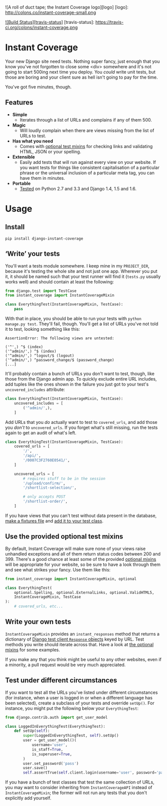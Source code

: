 ![A roll of duct tape; the Instant Coverage logo][logo]
[logo]: http://colons.co/instant-coverage-small.png

[![Build Status][travis-status]][travis]
[travis-status]: https://travis-ci.org/colons/instant-coverage.png

# Instant Coverage

Your new Django site need tests. Nothing super fancy, just enough that you know
you've not forgotten to close some &lt;div&gt; somewhere and it's not going to
start 500ing next time you deploy. You *could* write unit tests, but those are
boring and your client sure as hell isn't going to pay for the time.

You've got five minutes, though.

## Features

- **Simple**
    - Iterates through a list of URLs and complains if any of them 500.
- **Magic**
    - Will loudly complain when there are views missing from the list of URLs
      to test.
- **Has what you need**
    - Comes with [optional test mixins][optional] for checking links and
      validating HTML, JSON or your spelling.
- **Extensible**
    - Easily add tests that will run against every view on your website. If you
      want tests for things like consistent capitalisation of a particular
      phrase or the universal inclusion of a particular meta tag, you can have
      them in minutes.
- **Portable**
    - [Tested][travis] on Python 2.7 and 3.3 and Django 1.4, 1.5 and 1.6.

# Usage

## Install

`pip install django-instant-coverage`

## ‘Write’ your tests

You'll want a tests module somewhere. I keep mine in my `PROJECT_DIR`, because
it's testing the whole site and not just one app. Wherever you put it, it
should be named such that your test runner will find it (`tests.py` usually
works well) and should contain at least the following:

```python
from django.test import TestCase
from instant_coverage import InstantCoverageMixin

class EverythingTest(InstantCoverageMixin, TestCase):
    pass
```

With that in place, you should be able to run your tests with `python manage.py
test`. They'll fail, though. You'll get a list of URLs you've not told it to
test, looking something like this:

```
AssertionError: The following views are untested:

('^',) ^$ (index)
('^admin/',) ^$ (index)
('^admin/',) ^logout/$ (logout)
('^admin/',) ^password_change/$ (password_change)
[...]
```

It'll probably contain a bunch of URLs you don't want to test, though, like
those from the Django admin app. To quickly exclude entire URL includes, add
tuples like the ones shown in the failure you just got to your test's
`uncovered_includes` attribute:

```python
class EverythingTest(InstantCoverageMixin, TestCase):
    uncovered_includes = [
        ('^admin/',),
    ]
```

Add URLs that you *do* actually want to test to `covered_urls`, and add those
you *don't* to `uncovered_urls`. If you forget what's still missing, run the
tests again to get an audit of what's left.

```python
class EverythingTest(InstantCoverageMixin, TestCase):
    covered_urls = [
        '/',
        '/api/',
        '/0007C3F2760E0541/',
    ]

    uncovered_urls = [
        # requires stuff to be in the session
        '/upload/confirm/',
        '/shortlist-selection/',

        # only accepts POST
        '/shortlist-order/',
    ]
```

If you have views that you can't test without data present in the database,
[make a fixtures file][dumpdata] and [add it to your test class][fixtures].

[dumpdata]: https://docs.djangoproject.com/en/dev/ref/django-admin/#dumpdata-app-label-app-label-app-label-model
[fixtures]: https://docs.djangoproject.com/en/dev/topics/testing/tools/#django.test.TransactionTestCase.fixtures

## Use the provided optional test mixins

By default, Instant Coverage will make sure none of your views raise unhandled
exceptions and all of them return status codes between 200 and 399. There's a
good chance at least some of the provided [optional mixins][optional] will be
appropriate for your website, so be sure to have a look through them and see
what strikes your fancy. Use them like this:

```python
from instant_coverage import InstantCoverageMixin, optional

class EverythingTest(
    optional.Spelling, optional.ExternalLinks, optional.ValidHTML5,
    InstantCoverageMixin, TestCase
):
    # covered_urls, etc...
```

## Write your own tests

`InstantCoverageMixin` provides an `instant_responses` method that returns a
dictionary of [Django test client `Response` objects][response] keyed by URL.
Test methods you write should iterate across that. Have a look at [the optional
mixins][optional] for some examples.

If you make any that you think might be useful to any other websites, even if a
minority, a pull request would be very much appreciated.

## Test under different circumstances

If you want to test all the URLs you've listed under different circumstances
(for instance, when a user is logged in or when a different language has been
selected), create a subclass of your tests and override `setUp()`. For
instance, you might put the following below your `EverythingTest`:

```python
from django.contrib.auth import get_user_model

class LoggedInEverythingTest(EverythingTest):
    def setUp(self):
        super(LoggedInEverythingTest, self).setUp()
        user = get_user_model()(
            username='user',
            is_staff=True,
            is_superuser=True,
        )
        user.set_password('pass')
        user.save()
        self.assertTrue(self.client.login(username='user', password='pass'))
```

If you have a bunch of test classes that test the same collection of URLs, you
may want to consider inheriting from `InstantCoverageAPI` instead of
`InstantCoverageMixin`; the former will not run any tests that you don't
explicitly add yourself.

[travis]: https://travis-ci.org/colons/instant-coverage
[response]: https://docs.djangoproject.com/en/dev/topics/testing/tools/#django.test.Response
[optional]: https://github.com/colons/instant-coverage/blob/master/instant_coverage/optional.py
